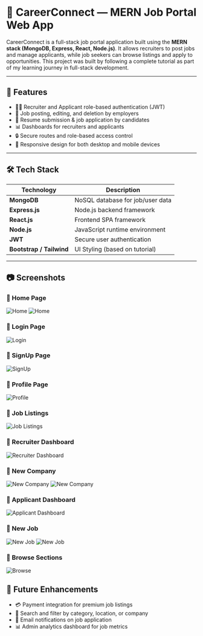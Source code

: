 # 💼 CareerConnect — MERN Job Portal Web App

CareerConnect is a full-stack job portal application built using the **MERN stack (MongoDB, Express, React, Node.js)**. It allows recruiters to post jobs and manage applicants, while job seekers can browse listings and apply to opportunities. This project was built by following a complete tutorial as part of my learning journey in full-stack development.

---

## 🚀 Features

- 👨‍💼 Recruiter and Applicant role-based authentication (JWT)
- 📝 Job posting, editing, and deletion by employers
- 📄 Resume submission & job application by candidates
- 📊 Dashboards for recruiters and applicants
- 🔒 Secure routes and role-based access control
- 📱 Responsive design for both desktop and mobile devices

---

## 🛠️ Tech Stack

| Technology | Description                         |
|------------|-------------------------------------|
| **MongoDB** | NoSQL database for job/user data   |
| **Express.js** | Node.js backend framework       |
| **React.js** | Frontend SPA framework            |
| **Node.js** | JavaScript runtime environment     |
| **JWT** | Secure user authentication             |
| **Bootstrap / Tailwind** | UI Styling (based on tutorial) |

---

## 📷 Screenshots


### 🔹 Home Page
![Home](./screenshots/Home.png)
![Home](./screenshots/Home2.png)

### 🔹 Login Page
![Login](./screenshots/Login.png)

### 🔹 SignUp Page
![SignUp](./screenshots/SignUp.png)

### 🔹 Profile Page
![Profile](./screenshots/Profile.png)

### 🔹 Job Listings
![Job Listings](./screenshots/Job.png)

### 🔹 Recruiter Dashboard
![Recruiter Dashboard](./screenshots/Company.png)

### 🔹 New Company
![New Company](./screenshots/Company2.png)
![New Company](./screenshots/Company3.png)

### 🔹 Applicant Dashboard
![Applicant Dashboard](./screenshots/applicant.png)

### 🔹 New Job
![New Job](./screenshots/Job2.png)
![New Job](./screenshots/Job3.png)

### 🔹 Browse Sections
![Browse](./screenshots/Browse.png)


## 📌 Future Enhancements

- 💳 Payment integration for premium job listings
- 🔎 Search and filter by category, location, or company
- 📩 Email notifications on job application
- 📊 Admin analytics dashboard for job metrics




